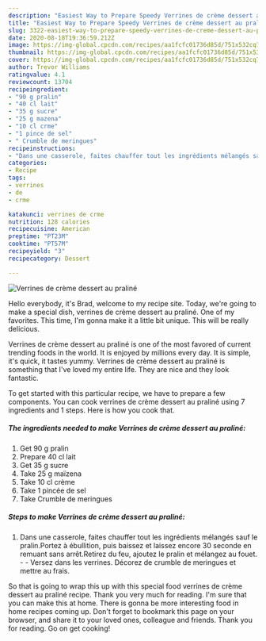 ```yaml
---
description: "Easiest Way to Prepare Speedy Verrines de crème dessert au praliné"
title: "Easiest Way to Prepare Speedy Verrines de crème dessert au praliné"
slug: 3322-easiest-way-to-prepare-speedy-verrines-de-creme-dessert-au-praline
date: 2020-08-18T19:36:59.212Z
image: https://img-global.cpcdn.com/recipes/aa1fcfc01736d85d/751x532cq70/verrines-de-creme-dessert-au-praline-photo-principale-de-la-recette.jpg
thumbnail: https://img-global.cpcdn.com/recipes/aa1fcfc01736d85d/751x532cq70/verrines-de-creme-dessert-au-praline-photo-principale-de-la-recette.jpg
cover: https://img-global.cpcdn.com/recipes/aa1fcfc01736d85d/751x532cq70/verrines-de-creme-dessert-au-praline-photo-principale-de-la-recette.jpg
author: Trevor Williams
ratingvalue: 4.1
reviewcount: 13704
recipeingredient:
- "90 g pralin"
- "40 cl lait"
- "35 g sucre"
- "25 g mazena"
- "10 cl crme"
- "1 pince de sel"
- " Crumble de meringues"
recipeinstructions:
- "Dans une casserole, faites chauffer tout les ingrédients mélangés sauf le pralin.Portez à ébullition, puis baissez et laissez encore 30 seconde en remuant sans arrêt.Retirez du feu, ajoutez le pralin et mélangez au fouet.  Versez dans les verrines. Décorez de crumble de meringues et mettre au frais."
categories:
- Recipe
tags:
- verrines
- de
- crme

katakunci: verrines de crme 
nutrition: 128 calories
recipecuisine: American
preptime: "PT23M"
cooktime: "PT57M"
recipeyield: "3"
recipecategory: Dessert

---
```



![Verrines de crème dessert au praliné](https://img-global.cpcdn.com/recipes/aa1fcfc01736d85d/751x532cq70/verrines-de-creme-dessert-au-praline-photo-principale-de-la-recette.jpg)

Hello everybody, it's Brad, welcome to my recipe site. Today, we're going to make a special dish, verrines de crème dessert au praliné. One of my favorites. This time, I'm gonna make it a little bit unique. This will be really delicious.



Verrines de crème dessert au praliné is one of the most favored of current trending foods in the world. It is enjoyed by millions every day. It is simple, it's quick, it tastes yummy. Verrines de crème dessert au praliné is something that I've loved my entire life. They are nice and they look fantastic.


To get started with this particular recipe, we have to prepare a few components. You can cook verrines de crème dessert au praliné using 7 ingredients and 1 steps. Here is how you cook that.

<!--inarticleads1-->

##### The ingredients needed to make Verrines de crème dessert au praliné:

1. Get 90 g pralin
1. Prepare 40 cl lait
1. Get 35 g sucre
1. Take 25 g maïzena
1. Take 10 cl crème
1. Take 1 pincée de sel
1. Take  Crumble de meringues




<!--inarticleads2-->

##### Steps to make Verrines de crème dessert au praliné:

1. Dans une casserole, faites chauffer tout les ingrédients mélangés sauf le pralin.Portez à ébullition, puis baissez et laissez encore 30 seconde en remuant sans arrêt.Retirez du feu, ajoutez le pralin et mélangez au fouet. -  - Versez dans les verrines. Décorez de crumble de meringues et mettre au frais.




So that is going to wrap this up with this special food verrines de crème dessert au praliné recipe. Thank you very much for reading. I'm sure that you can make this at home. There is gonna be more interesting food in home recipes coming up. Don't forget to bookmark this page on your browser, and share it to your loved ones, colleague and friends. Thank you for reading. Go on get cooking!
